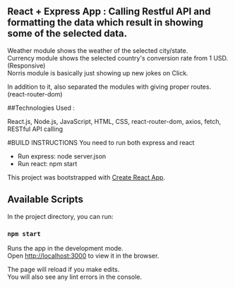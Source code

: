 ## React + Express App : Calling Restful API and formatting the data which result in showing some of the selected data.

Weather module shows the weather of the selected city/state. <br>
Currency module shows the selected country's conversion rate from 1 USD. (Responsive) <br>
Norris module is basically just showing up new jokes on Click. <br> 

In addition to it, also separated the modules with giving proper routes. (react-router-dom) <br>

##Technologies Used :

React.js, Node.js, JavaScript, HTML, CSS, react-router-dom, axios, fetch, RESTful API calling

#BUILD INSTRUCTIONS
You need to run both express and react 
- Run express:  node server.json  
- Run react: npm start


This project was bootstrapped with [Create React App](https://github.com/facebook/create-react-app).

## Available Scripts

In the project directory, you can run:

### `npm start`

Runs the app in the development mode.<br>
Open [http://localhost:3000](http://localhost:3000) to view it in the browser.

The page will reload if you make edits.<br>
You will also see any lint errors in the console.





